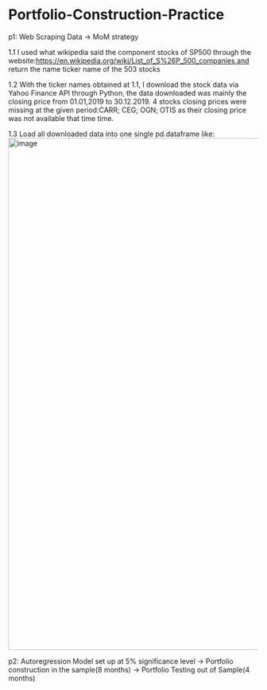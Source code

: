# Portfolio-Construction-Practice
p1: Web Scraping Data -> MoM strategy

  1.1 I used what wikipedia said the component stocks of SP500 through the website:https://en.wikipedia.org/wiki/List_of_S%26P_500_companies,and return the name ticker name of the 503 stocks
  
  1.2 With the ticker names obtained at 1.1, I download the stock data via Yahoo Finance API through Python, the data downloaded was mainly the closing price from 01.01,2019 to 30.12.2019. 4 stocks closing prices were missing at the given period:CARR; CEG; OGN; OTIS as their closing price was not available that time time.
  
  1.3 Load all downloaded data into one single pd.dataframe like:
  <img width="1028" alt="image" src="https://user-images.githubusercontent.com/105639985/198839263-020812a4-7e43-4370-bcb9-c6a53d8a4c16.png">


p2: Autoregression Model set up at 5% significance level -> Portfolio construction in the sample(8 months) -> Portfolio Testing out of Sample(4 months)

